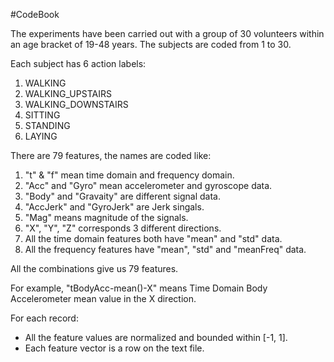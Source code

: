#CodeBook

The experiments have been carried out with a group of 30 volunteers within an age bracket of 19-48 years. The subjects are coded from 1 to 30.

Each subject has 6 action labels:

1. WALKING
2. WALKING_UPSTAIRS
3. WALKING_DOWNSTAIRS
4. SITTING
5. STANDING
6. LAYING

There are 79 features, the names are coded like:

1. "t" & "f" mean time domain and frequency domain.
2. "Acc" and "Gyro" mean accelerometer and gyroscope data.
3. "Body" and "Gravaity" are different signal data.
4. "AccJerk" and "GyroJerk" are Jerk singals.
5. "Mag" means magnitude of the signals.
6. "X", "Y", "Z" corresponds 3 different directions.
7. All the time domain features both have "mean" and "std" data.
8. All the frequency features have "mean", "std" and "meanFreq" data.

All the combinations give us 79 features.

For example, "tBodyAcc-mean()-X" means Time Domain Body Accelerometer mean value in the X direction.

For each record:

- All the feature values are normalized and bounded within [-1, 1].
- Each feature vector is a row on the text file.